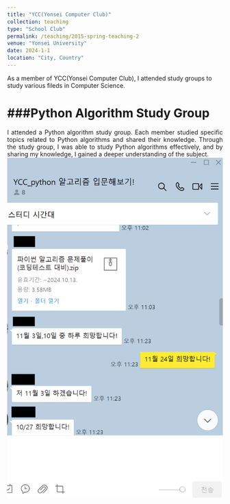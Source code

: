 ```yaml
---
title: "YCC(Yonsei Computer Club)"
collection: teaching
type: "School Club"
permalink: /teaching/2015-spring-teaching-2
venue: "Yonsei University"
date: 2024-1-1
location: "City, Country"
---
```


As a member of YCC(Yonsei Computer Club), I attended study groups to study various fileds in Computer Science.

###**Python Algorithm Study Group**
=====

<div align="justify">
I attended a Python algorithm study group. Each member studied specific topics related to Python algorithms and shared their knowledge. Through the study group, I was able to study Python algorithms effectively, and by sharing my knowledge, I gained a deeper understanding of the subject. <br/><img src='/images/groupstudy.png'>
</div>
